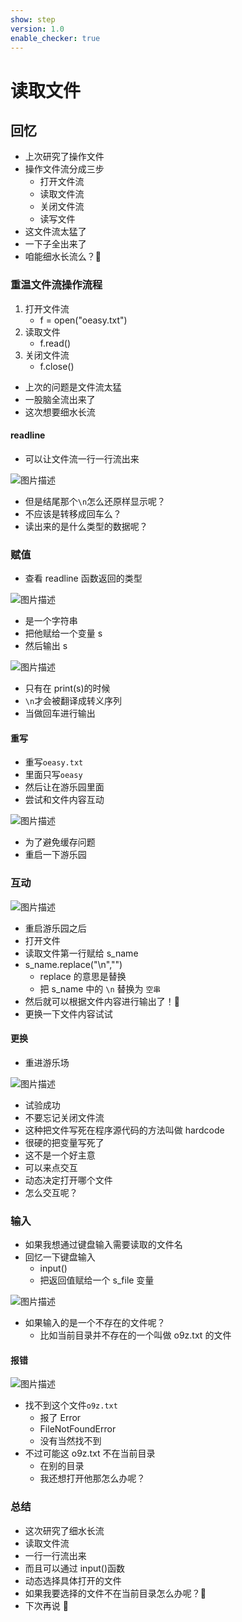 ```yaml
---
show: step
version: 1.0
enable_checker: true
---
```


# 读取文件

## 回忆

- 上次研究了操作文件
- 操作文件流分成三步
  - 打开文件流
  - 读取文件流
  - 关闭文件流
  - 读写文件
- 这文件流太猛了
- 一下子全出来了
- 咱能细水长流么？🤔

### 重温文件流操作流程

1. 打开文件流
   - f = open("oeasy.txt")
2. 读取文件
   - f.read()
3. 关闭文件流
   - f.close()

- 上次的问题是文件流太猛
- 一股脑全流出来了
- 这次想要细水长流

#### readline

- 可以让文件流一行一行流出来

![图片描述](https://doc.shiyanlou.com/courses/uid1190679-20210823-1629686502080)

- 但是结尾那个`\n`怎么还原样显示呢？
- 不应该是转移成回车么？
- 读出来的是什么类型的数据呢？

### 赋值

- 查看 readline 函数返回的类型

![图片描述](https://doc.shiyanlou.com/courses/uid1190679-20210823-1629686671061)

- 是一个字符串
- 把他赋给一个变量 s
- 然后输出 s

![图片描述](https://doc.shiyanlou.com/courses/uid1190679-20210823-1629686719889)

- 只有在 print(s)的时候
- `\n`才会被翻译成转义序列
- 当做回车进行输出

#### 重写

- 重写`oeasy.txt`
- 里面只写`oeasy`
- 然后让在游乐园里面
- 尝试和文件内容互动

![图片描述](https://doc.shiyanlou.com/courses/uid1190679-20210823-1629686960663)

- 为了避免缓存问题
- 重启一下游乐园

### 互动

![图片描述](https://doc.shiyanlou.com/courses/uid1190679-20210823-1629687267341)

- 重启游乐园之后
- 打开文件
- 读取文件第一行赋给 s_name
- s_name.replace("\n","")
  - replace 的意思是替换
  - 把 s_name 中的 `\n` 替换为 `空串`
- 然后就可以根据文件内容进行输出了！🤩
- 更换一下文件内容试试

#### 更换

- 重进游乐场

![图片描述](https://doc.shiyanlou.com/courses/uid1190679-20210823-1629687496302)

- 试验成功
- 不要忘记关闭文件流
- 这种把文件写死在程序源代码的方法叫做 hardcode
- 很硬的把变量写死了
- 这不是一个好主意
- 可以来点交互
- 动态决定打开哪个文件
- 怎么交互呢？

### 输入

- 如果我想通过键盘输入需要读取的文件名
- 回忆一下键盘输入
  - input()
  - 把返回值赋给一个 s_file 变量

![图片描述](https://doc.shiyanlou.com/courses/uid1190679-20210823-1629687765120)

- 如果输入的是一个不存在的文件呢？
  - 比如当前目录并不存在的一个叫做 o9z.txt 的文件

#### 报错

![图片描述](https://doc.shiyanlou.com/courses/uid1190679-20210823-1629687908516)

- 找不到这个文件`o9z.txt`
  - 报了 Error
  - FileNotFoundError
  - 没有当然找不到
- 不过可能这 o9z.txt 不在当前目录
  - 在别的目录
  - 我还想打开他那怎么办呢？

### 总结

- 这次研究了细水长流
- 读取文件流
- 一行一行流出来
- 而且可以通过 input()函数
- 动态选择具体打开的文件
- 如果我要选择的文件不在当前目录怎么办呢？🤔
- 下次再说 👋
